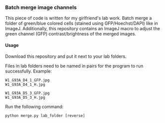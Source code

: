 ### Batch merge image channels

This piece of code is written for my girlfriend's lab work. Batch merge a folder of green/blue colored cells (stained using GFP/Hoechst/DAPI) like in ImageJ. Additionally, this repository contains an ImageJ macro to adjust the green channel (GFP) contrast/brightness of the merged images.

#### Usage
Download this repository and put it next to your lab folders.

Files in lab folders need to be named in pairs for the program to run successfully. Example:
```
W1_G93A_D4_1_GFP.jpg
W1_G93A_D4_1_H.jpg

W1_G93A_D5_3_GFP.jpg
W1_G93A_D5_3_H.jpg
```

Run the following command:
```
python merge.py lab_folder [reverse]
```
